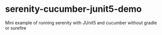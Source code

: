 # serenity-cucumber-junit5-demo
Mini example of running serenity with JUnit5 and cucumber without gradle or surefire
